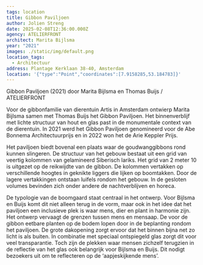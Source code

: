 ```yaml
---
tags: location
title: Gibbon Paviljoen
author: Jolien Streng
date: 2025-02-08T12:36:00.000Z
agency: ATELIERFRONT
architect: Marita Bijlsma
year: "2021"
images: ./static/img/default.png
location_tags:
  - Architectuur
address: Plantage Kerklaan 38-40, Amsterdam
location: '{"type":"Point","coordinates":[7.9158285,53.184783]}'
---
```


Gibbon Paviljoen (2021) door Marita Bijlsma en Thomas Buijs / ATELIERFRONT

Voor de gibbonfamilie van dierentuin Artis in Amsterdam ontwierp Marita Bijlsma samen met Thomas Buijs het Gibbon Paviljoen. Het binnenverblijf met lichte structuur van hout en glas past in de monumentale context van de dierentuin. In 2021 werd het Gibbon Paviljoen genomineerd voor de Abe Bonnema Architectuurprijs en in 2022 won het de Arie Keppler Prijs.


Het paviljoen biedt bovenal een plaats waar de goudwanggibbons rond kunnen slingeren. De structuur van het gebouw bestaat uit een grid van veertig kolommen van gelamineerd Siberisch lariks. Het grid van 2 meter 10 is uitgezet op de reikwijdte van de gibbon. De kolommen vertakken op verschillende hoogtes in geknikte liggers die lijken op boomtakken. Door de lagere vertakkingen ontstaan luifels rondom het gebouw. In de gesloten volumes bevinden zich onder andere de nachtverblijven en horeca.

De typologie van de boomgaard staat centraal in het ontwerp. Voor Bijlsma en Buijs komt dit niet alleen terug in de vorm, maar ook in het idee dat het paviljoen een inclusieve plek is waar mens, dier en plant in harmonie zijn. Het ontwerp vervaagt de grenzen tussen mens en mensaap. De voor de gibbon eetbare planten op de bodem lopen door in de beplanting rondom het paviljoen. De grote dakopening zorgt ervoor dat het binnen bijna net zo licht is als buiten. In combinatie met speciaal ontspiegeld glas zorgt dit voor veel transparantie. Toch zijn de plekken waar mensen zichzelf terugzien in de reflectie van het glas ook belangrijk voor Bijlsma en Buijs. Dit nodigt bezoekers uit om te reflecteren op de ‘aapjeskijkende mens’.
